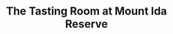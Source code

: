 ---
title: "The Tasting Room at Mount Ida Reserve"
url: /scottsville/the-tasting-room-at-mount-ida-reserve/
shop: Wein
---